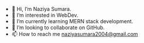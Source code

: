 - 👋 Hi, I’m Naziya Sumara.
- 👀 I’m interested in WebDev.
- 🌱 I’m currently learning MERN stack development.
- 💞️ I’m looking to collaborate on GitHub.
- 📫 How to reach me naziyasumara2004@gmail.com



<!---
naziyasumara04/naziyasumara04 is a ✨ special ✨ repository because its `README.md` (this file) appears on your GitHub profile.
You can click the Preview link to take a look at your changes.
--->
